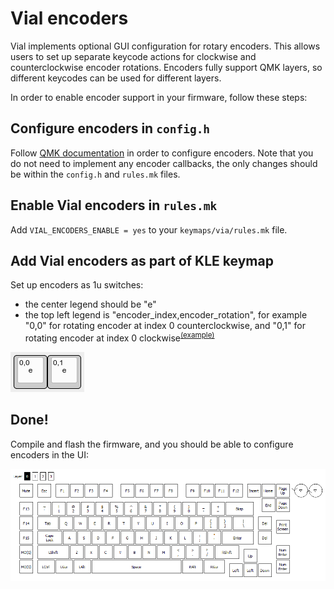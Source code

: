 # Vial encoders

Vial implements optional GUI configuration for rotary encoders. This allows users to set up  separate keycode actions for clockwise and counterclockwise encoder rotations. Encoders fully support QMK layers, so different keycodes can be used for different layers.

In order to enable encoder support in your firmware, follow these steps:

## Configure encoders in `config.h`

Follow [QMK documentation](https://docs.qmk.fm/#/feature_encoders?id=encoders) in order to configure encoders. Note that you do not need to implement any encoder callbacks, the only changes should be within the `config.h` and `rules.mk` files.

## Enable Vial encoders in `rules.mk`

Add `VIAL_ENCODERS_ENABLE = yes` to your `keymaps/via/rules.mk` file.

## Add Vial encoders as part of KLE keymap

Set up encoders as 1u switches:
* the center legend should be "e"
* the top left legend is "encoder_index,encoder_rotation", for example "0,0" for rotating encoder at index 0 counterclockwise, and "0,1" for rotating encoder at index 0 clockwise<sup>[(example)](http://www.keyboard-layout-editor.com/#/gists/604ca4b3942891950597cbaceac8bced)</sup>

![](../img/encoders-kle.png)

## Done!

Compile and flash the firmware, and you should be able to configure encoders in the UI:

![](../img/encoders-ui.png)
